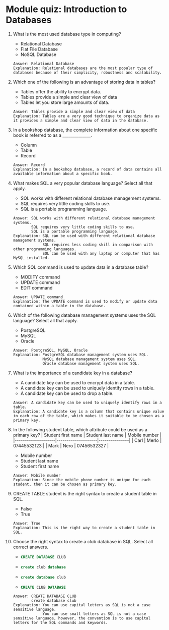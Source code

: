 # Module quiz: Introduction to Databases

1. What is the most used database type in computing?
    - Relational Database
    - Flat File Database
    - NoSQL Database
    ```
    Answer: Relational Database
    Explanation: Relational databases are the most popular type of databases because of their simplicity, robustness and scalability.
    ```

2. Which one of the following is an advantage of storing data in tables?
    - Tables offer the ability to encrypt data.
    - Tables provide a simple and clear view of data
    - Tables let you store large amounts of data.
    ```
    Answer: Tables provide a simple and clear view of data
    Explanation: Tables are a very good technique to organize data as it provides a simple and clear view of data in the database.
    ```

3. In a bookshop database, the complete information about one specific book is referred to as a ______________.
    - Column
    - Table
    - Record
    ```
    Answer: Record
    Explanation: In a bookshop database, a record of data contains all available information about a specific book.
    ```

4. What makes SQL a very popular database language? Select all that apply.
    - SQL works with different relational database management systems.
    - SQL requires very little coding skills to use.
    - SQL is a portable programming language.
    ```
    Answer: SQL works with different relational database management systems.
            SQL requires very little coding skills to use.
            SQL is a portable programming language.
    Explanation: SQL can be used with different relational database management systems.
                 SQL requires less coding skill in comparison with other programming languages.
                 SQL can be used with any laptop or computer that has MySQL installed.
    ```

5. Which SQL command is used to update data in a database table?
    - MODIFY command
    - UPDATE command
    - EDIT command
    ```
    Answer: UPDATE command
    Explanation: The UPDATE command is used to modify or update data contained within a table in the database.
    ```

6. Which of the following database management systems uses the SQL language? Select all that apply.
    - PostgreSQL
    - MySQL
    - Oracle
    ```
    Answer: PostgreSQL, MySQL, Oracle
    Explanation: PostgreSQL database management system uses SQL.
                 MySQL database management system uses SQL.
                 Oracle database management system uses SQL.
    ```

7. What is the importance of a candidate key in a database?
    - A candidate key can be used to encrypt data in a table.
    - A candidate key can be used to uniquely identify rows in a table.
    - A candidate key can be used to drop a table.
    ```
    Answer: A candidate key can be used to uniquely identify rows in a table.
    Explanation: A candidate key is a column that contains unique value in each row of the table, which makes it suitable to be chosen as a primary key.
    ```

8. In the following student table, which attribute could be used as a primary key?
   | Student first name | Student last  name | Mobile number |
   |--------------------|--------------------|---------------|
   | Carl               | Merlo              | 07445532123   |
   | Mark               | Nero               | 07456532327   |
    - Mobile number
    - Student last name
    - Student first name
    ```
    Answer: Mobile number
    Explanation: Since the mobile phone number is unique for each student, then it can be chosen as primary key.
    ```

9. CREATE TABLE student is the right syntax to create a student table in SQL.
    - False
    - True
    ```
    Answer: True
    Explanation: This is the right way to create a student table in SQL.
    ```

10. Choose the right syntax to create a club database in SQL. Select all correct answers.
    -   ```sql
        CREATE DATABASE CLUB
        ```
    -   ```sql
        create club database
        ```
    -   ```sql
        create database club
        ```
    -   ```sql
        CREATE CLUB DATABASE
        ```
    ```
    Answer: CREATE DATABASE CLUB
            create database club
    Explanation: You can use capital letters as SQL is not a case sensitive language.
                 You can use small letters as SQL is not a case sensitive language, however, the convention is to use capital letters for the SQL commands and keywords.
    ```